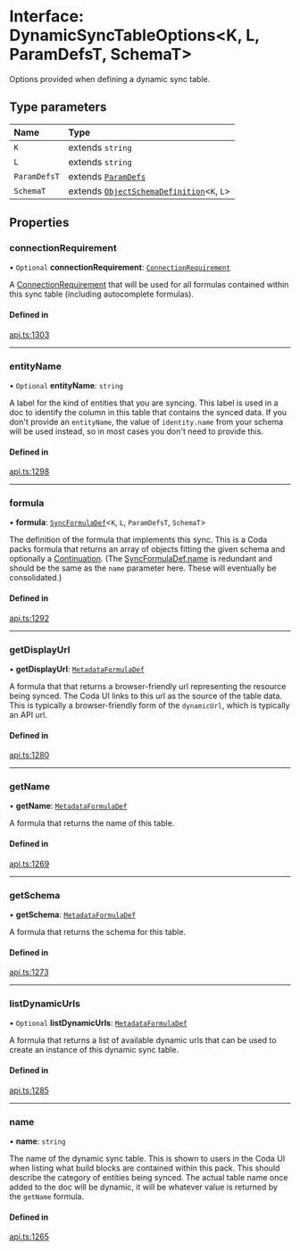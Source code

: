 # Interface: DynamicSyncTableOptions<K, L, ParamDefsT, SchemaT\>

Options provided when defining a dynamic sync table.

## Type parameters

| Name | Type |
| :------ | :------ |
| `K` | extends `string` |
| `L` | extends `string` |
| `ParamDefsT` | extends [`ParamDefs`](../types/ParamDefs.md) |
| `SchemaT` | extends [`ObjectSchemaDefinition`](ObjectSchemaDefinition.md)<`K`, `L`\> |

## Properties

### connectionRequirement

• `Optional` **connectionRequirement**: [`ConnectionRequirement`](../enums/ConnectionRequirement.md)

A [ConnectionRequirement](../enums/ConnectionRequirement.md) that will be used for all formulas contained within
this sync table (including autocomplete formulas).

#### Defined in

[api.ts:1303](https://github.com/coda/packs-sdk/blob/main/api.ts#L1303)

___

### entityName

• `Optional` **entityName**: `string`

A label for the kind of entities that you are syncing. This label is used in a doc to identify
the column in this table that contains the synced data. If you don't provide an `entityName`, the value
of `identity.name` from your schema will be used instead, so in most cases you don't need to provide this.

#### Defined in

[api.ts:1298](https://github.com/coda/packs-sdk/blob/main/api.ts#L1298)

___

### formula

• **formula**: [`SyncFormulaDef`](SyncFormulaDef.md)<`K`, `L`, `ParamDefsT`, `SchemaT`\>

The definition of the formula that implements this sync. This is a Coda packs formula
that returns an array of objects fitting the given schema and optionally a [Continuation](Continuation.md).
(The [SyncFormulaDef.name](SyncFormulaDef.md#name) is redundant and should be the same as the `name` parameter here.
These will eventually be consolidated.)

#### Defined in

[api.ts:1292](https://github.com/coda/packs-sdk/blob/main/api.ts#L1292)

___

### getDisplayUrl

• **getDisplayUrl**: [`MetadataFormulaDef`](../types/MetadataFormulaDef.md)

A formula that that returns a browser-friendly url representing the
resource being synced. The Coda UI links to this url as the source
of the table data. This is typically a browser-friendly form of the
`dynamicUrl`, which is typically an API url.

#### Defined in

[api.ts:1280](https://github.com/coda/packs-sdk/blob/main/api.ts#L1280)

___

### getName

• **getName**: [`MetadataFormulaDef`](../types/MetadataFormulaDef.md)

A formula that returns the name of this table.

#### Defined in

[api.ts:1269](https://github.com/coda/packs-sdk/blob/main/api.ts#L1269)

___

### getSchema

• **getSchema**: [`MetadataFormulaDef`](../types/MetadataFormulaDef.md)

A formula that returns the schema for this table.

#### Defined in

[api.ts:1273](https://github.com/coda/packs-sdk/blob/main/api.ts#L1273)

___

### listDynamicUrls

• `Optional` **listDynamicUrls**: [`MetadataFormulaDef`](../types/MetadataFormulaDef.md)

A formula that returns a list of available dynamic urls that can be
used to create an instance of this dynamic sync table.

#### Defined in

[api.ts:1285](https://github.com/coda/packs-sdk/blob/main/api.ts#L1285)

___

### name

• **name**: `string`

The name of the dynamic sync table. This is shown to users in the Coda UI
when listing what build blocks are contained within this pack.
This should describe the category of entities being synced. The actual
table name once added to the doc will be dynamic, it will be whatever value
is returned by the `getName` formula.

#### Defined in

[api.ts:1265](https://github.com/coda/packs-sdk/blob/main/api.ts#L1265)
